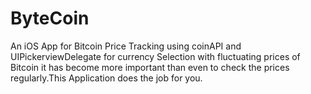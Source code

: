 # ByteCoin
An iOS App for Bitcoin Price Tracking using coinAPI and UIPickerviewDelegate for currency Selection
with fluctuating prices of Bitcoin it has become more important than even to check the prices regularly.This Application does the job for you.
